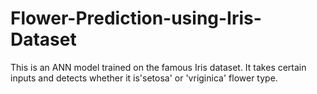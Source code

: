 # Flower-Prediction-using-Iris-Dataset
This is an ANN model trained on the famous Iris dataset. It takes certain inputs and detects whether it is'setosa' or 'vriginica' flower type. 
